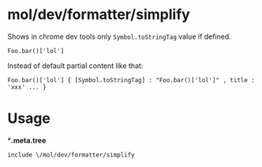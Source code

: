 # mol/dev/formatter/simplify

Shows in chrome dev tools only `Symbol.toStringTag` value if defined. 

```
Foo.bar()['lol']
```

Instead of default partial content like that:

```
Foo.bar()['lol'] { [Symbol.toStringTag] : "Foo.bar()['lol']" , title : 'xxx' ... }
```

# Usage

***.meta.tree**

```
include \/mol/dev/formatter/simplify
```
